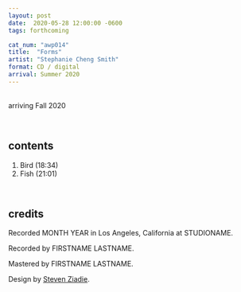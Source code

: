 ```yaml
---
layout: post
date:  2020-05-28 12:00:00 -0600
tags: forthcoming

cat_num: "awp014"
title:  "Forms"
artist: "Stephanie Cheng Smith"
format: CD / digital
arrival: Summer 2020
---
```


<br/>arriving Fall 2020

<br/>

## contents

1. Bird (18:34)
2. Fish (21:01)

<br/>

## credits

Recorded MONTH YEAR in Los Angeles, California at STUDIONAME.

Recorded by FIRSTNAME LASTNAME.

Mastered by FIRSTNAME LASTNAME.

Design by [Steven Ziadie](http://s-ziadie.com/).

<br/>

